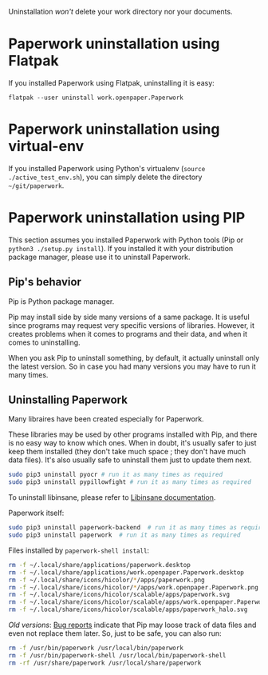Uninstallation *won't* delete your work directory nor your documents.


# Paperwork uninstallation using Flatpak

If you installed Paperwork using Flatpak, uninstalling it is easy:

```shell
flatpak --user uninstall work.openpaper.Paperwork
```

# Paperwork uninstallation using virtual-env

If you installed Paperwork using Python's virtualenv
(`source ./active_test_env.sh`), you can simply delete the directory
`~/git/paperwork`.


# Paperwork uninstallation using PIP

This section assumes you installed Paperwork with Python tools (Pip or ```python3 ./setup.py install```).
If you installed it with your distribution package manager, please use it to uninstall Paperwork.


## Pip's behavior

Pip is Python package manager.

Pip may install side by side many versions of a same package. It is useful since programs
may request very specific versions of libraries. However, it creates problems when it comes to
programs and their data, and when it comes to uninstalling.

When you ask Pip to uninstall something, by default, it actually uninstall only the latest version.
So in case you had many versions you may have to run it many times.


## Uninstalling Paperwork

Many libraires have been created especially for Paperwork.

These libraries may be used by other programs installed with Pip, and there
is no easy way to know which ones. When in doubt, it's usually safer to just
keep them installed (they don't take much space ; they don't have much data
files). It's also usually safe to uninstall them just to update them next.

```sh
sudo pip3 uninstall pyocr # run it as many times as required
sudo pip3 uninstall pypillowfight # run it as many times as required
```

To uninstall libinsane, please refer to
[Libinsane documentation](https://doc.openpaper.work/libinsane/latest/libinsane/install.html).


Paperwork itself:

```sh
sudo pip3 uninstall paperwork-backend  # run it as many times as required
sudo pip3 uninstall paperwork  # run it as many times as required
```

Files installed by ```paperwork-shell install```:

```sh
rm -f ~/.local/share/applications/paperwork.desktop
rm -f ~/.local/share/applications/work.openpaper.Paperwork.desktop
rm -f ~/.local/share/icons/hicolor/*/apps/paperwork.png
rm -f ~/.local/share/icons/hicolor/*/apps/work.openpaper.Paperwork.png
rm -f ~/.local/share/icons/hicolor/scalable/apps/paperwork.svg
rm -f ~/.local/share/icons/hicolor/scalable/apps/work.openpaper.Paperwork.svg
rm -f ~/.local/share/icons/hicolor/scalable/apps/paperwork_halo.svg
```

*Old versions*: [Bug reports](https://gitlab.gnome.org/World/OpenPaperwork/paperwork/issues/513)
indicate that
Pip may loose track of data files and even not replace them later. So,
just to be safe, you can also run:

```sh
rm -f /usr/bin/paperwork /usr/local/bin/paperwork
rm -f /usr/bin/paperwork-shell /usr/local/bin/paperwork-shell
rm -rf /usr/share/paperwork /usr/local/share/paperwork
```
